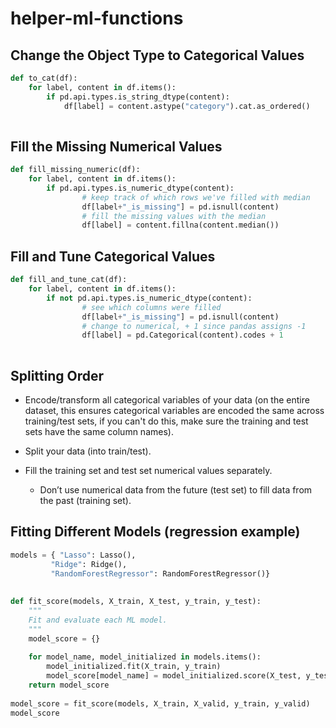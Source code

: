 # helper-ml-functions

## Change the Object Type to Categorical Values

```python
def to_cat(df):
    for label, content in df.items():
        if pd.api.types.is_string_dtype(content):
            df[label] = content.astype("category").cat.as_ordered()
            
```

## Fill the Missing Numerical Values


```python
def fill_missing_numeric(df):
    for label, content in df.items():
        if pd.api.types.is_numeric_dtype(content):
                # keep track of which rows we've filled with median
                df[label+"_is_missing"] = pd.isnull(content)
                # fill the missing values with the median
                df[label] = content.fillna(content.median())
 ```
## Fill and Tune Categorical Values

```python
def fill_and_tune_cat(df):
    for label, content in df.items():
        if not pd.api.types.is_numeric_dtype(content):
                # see which columns were filled
                df[label+"_is_missing"] = pd.isnull(content)
                # change to numerical, + 1 since pandas assigns -1
                df[label] = pd.Categorical(content).codes + 1
                
```
## Splitting Order

* Encode/transform all categorical variables of your data (on the entire dataset, this ensures categorical variables are encoded the same across training/test sets, if you can't do this, make sure the training and test sets have the same column names).

* Split your data (into train/test).

* Fill the training set and test set numerical values separately.

    * Don’t use numerical data from the future (test set) to fill data from the past (training set).

## Fitting Different Models (regression example)
```python
models = { "Lasso": Lasso(),
         "Ridge": Ridge(),
         "RandomForestRegressor": RandomForestRegressor()}
         
         
def fit_score(models, X_train, X_test, y_train, y_test):
    """
    Fit and evaluate each ML model.
    """
    model_score = {}
    
    for model_name, model_initialized in models.items():
        model_initialized.fit(X_train, y_train)
        model_score[model_name] = model_initialized.score(X_test, y_test)
    return model_score
         
model_score = fit_score(models, X_train, X_valid, y_train, y_valid)
model_score
```

